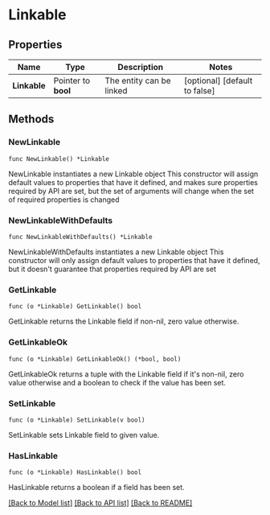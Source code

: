 # Linkable

## Properties

Name | Type | Description | Notes
------------ | ------------- | ------------- | -------------
**Linkable** | Pointer to **bool** | The entity can be linked | [optional] [default to false]

## Methods

### NewLinkable

`func NewLinkable() *Linkable`

NewLinkable instantiates a new Linkable object
This constructor will assign default values to properties that have it defined,
and makes sure properties required by API are set, but the set of arguments
will change when the set of required properties is changed

### NewLinkableWithDefaults

`func NewLinkableWithDefaults() *Linkable`

NewLinkableWithDefaults instantiates a new Linkable object
This constructor will only assign default values to properties that have it defined,
but it doesn't guarantee that properties required by API are set

### GetLinkable

`func (o *Linkable) GetLinkable() bool`

GetLinkable returns the Linkable field if non-nil, zero value otherwise.

### GetLinkableOk

`func (o *Linkable) GetLinkableOk() (*bool, bool)`

GetLinkableOk returns a tuple with the Linkable field if it's non-nil, zero value otherwise
and a boolean to check if the value has been set.

### SetLinkable

`func (o *Linkable) SetLinkable(v bool)`

SetLinkable sets Linkable field to given value.

### HasLinkable

`func (o *Linkable) HasLinkable() bool`

HasLinkable returns a boolean if a field has been set.


[[Back to Model list]](../README.md#documentation-for-models) [[Back to API list]](../README.md#documentation-for-api-endpoints) [[Back to README]](../README.md)


